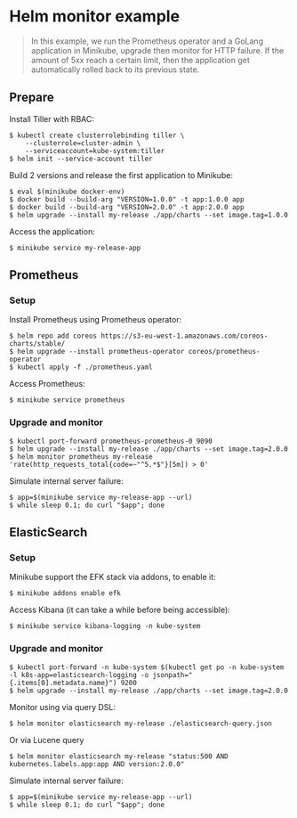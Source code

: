 Helm monitor example
====================

> In this example, we run the Prometheus operator and a GoLang application in
Minikube, upgrade then monitor for HTTP failure. If the amount of 5xx reach a
certain limit, then the application get automatically rolled back to its
previous state.


## Prepare

Install Tiller with RBAC:

```
$ kubectl create clusterrolebinding tiller \
    --clusterrole=cluster-admin \
    --serviceaccount=kube-system:tiller
$ helm init --service-account tiller
```

Build 2 versions and release the first application to Minikube:

```
$ eval $(minikube docker-env)
$ docker build --build-arg "VERSION=1.0.0" -t app:1.0.0 app
$ docker build --build-arg "VERSION=2.0.0" -t app:2.0.0 app
$ helm upgrade --install my-release ./app/charts --set image.tag=1.0.0
```

Access the application:

```
$ minikube service my-release-app
```

## Prometheus

### Setup

Install Prometheus using Prometheus operator:

```
$ helm repo add coreos https://s3-eu-west-1.amazonaws.com/coreos-charts/stable/
$ helm upgrade --install prometheus-operator coreos/prometheus-operator
$ kubectl apply -f ./prometheus.yaml
```

Access Prometheus:

```
$ minikube service prometheus
```

### Upgrade and monitor

```
$ kubectl port-forward prometheus-prometheus-0 9090
$ helm upgrade --install my-release ./app/charts --set image.tag=2.0.0
$ helm monitor prometheus my-release 'rate(http_requests_total{code=~"^5.*$"}[5m]) > 0'
```

Simulate internal server failure:

```
$ app=$(minikube service my-release-app --url)
$ while sleep 0.1; do curl "$app"; done
```


## ElasticSearch

### Setup

Minikube support the EFK stack via addons, to enable it:

```
$ minikube addons enable efk
```

Access Kibana (it can take a while before being accessible):

```
$ minikube service kibana-logging -n kube-system
```

### Upgrade and monitor

```
$ kubectl port-forward -n kube-system $(kubectl get po -n kube-system -l k8s-app=elasticsearch-logging -o jsonpath="{.items[0].metadata.name}") 9200
$ helm upgrade --install my-release ./app/charts --set image.tag=2.0.0
```

Monitor using via query DSL:

```
$ helm monitor elasticsearch my-release ./elasticsearch-query.json
```

Or via Lucene query

```
$ helm monitor elasticsearch my-release "status:500 AND kubernetes.labels.app:app AND version:2.0.0"
```

Simulate internal server failure:

```
$ app=$(minikube service my-release-app --url)
$ while sleep 0.1; do curl "$app"; done
```

